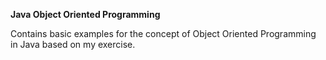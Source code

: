 **Java Object Oriented Programming**

Contains basic examples for the concept of Object Oriented Programming in Java based on my exercise.